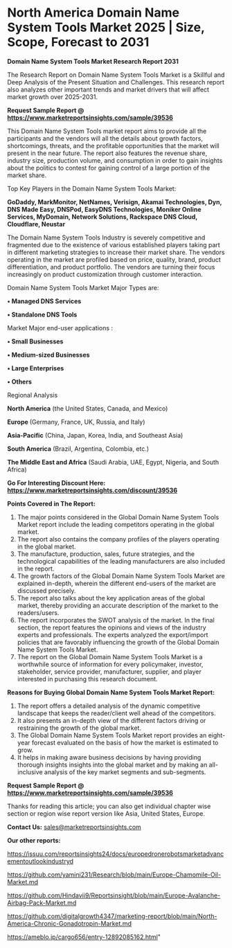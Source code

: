 # North America Domain Name System Tools Market 2025 | Size, Scope, Forecast to 2031

<strong>Domain Name System Tools Market Research Report 2031</strong>

The Research Report on Domain Name System Tools Market is a Skillful and Deep Analysis of the Present Situation and Challenges. This research report also analyzes other important trends and market drivers that will affect market growth over 2025-2031.

<strong>Request Sample Report @ <a href=https://www.marketreportsinsights.com/sample/39536>https://www.marketreportsinsights.com/sample/39536</a></strong>

This Domain Name System Tools market report aims to provide all the participants and the vendors will all the details about growth factors, shortcomings, threats, and the profitable opportunities that the market will present in the near future. The report also features the revenue share, industry size, production volume, and consumption in order to gain insights about the politics to contest for gaining control of a large portion of the market share.

Top Key Players in the Domain Name System Tools Market:

<strong>GoDaddy, MarkMonitor, NetNames, Verisign, Akamai Technologies, Dyn, DNS Made Easy, DNSPod, EasyDNS Technologies, Moniker Online Services, MyDomain, Network Solutions, Rackspace DNS Cloud, Cloudflare, Neustar</strong>

The Domain Name System Tools Industry is severely competitive and fragmented due to the existence of various established players taking part in different marketing strategies to increase their market share. The vendors operating in the market are profiled based on price, quality, brand, product differentiation, and product portfolio. The vendors are turning their focus increasingly on product customization through customer interaction.

Domain Name System Tools Market Major Types are:

<strong>•  Managed DNS Services

•  Standalone DNS Tools</strong>

Market Major end-user applications :

<strong>•  Small Businesses

•  Medium-sized Businesses

•  Large Enterprises

•  Others</strong>

Regional Analysis

</u><strong><b>North America</b></strong> (the United States, Canada, and Mexico)

<strong><b>Europe </b></strong>(Germany, France, UK, Russia, and Italy)

<strong><b>Asia-Pacific</b></strong> (China, Japan, Korea, India, and Southeast Asia)

<strong><b>South America</b></strong> (Brazil, Argentina, Colombia, etc.)

<strong><b>The Middle East and Africa</b></strong> (Saudi Arabia, UAE, Egypt, Nigeria, and South Africa)

<strong>Go For Interesting Discount Here: <a href=https://www.marketreportsinsights.com/discount/39536>https://www.marketreportsinsights.com/discount/39536</a></strong>

<strong>Points Covered in The Report:</strong>
<ol>
  <li>The major points considered in the Global Domain Name System Tools Market report include the leading competitors operating in the global market.</li>
  <li>The report also contains the company profiles of the players operating in the global market.</li>
  <li>The manufacture, production, sales, future strategies, and the technological capabilities of the leading manufacturers are also included in the report.</li>
  <li>The growth factors of the Global Domain Name System Tools Market are explained in-depth, wherein the different end-users of the market are discussed precisely.</li>
  <li>The report also talks about the key application areas of the global market, thereby providing an accurate description of the market to the readers/users.</li>
  <li>The report incorporates the SWOT analysis of the market. In the final section, the report features the opinions and views of the industry experts and professionals. The experts analyzed the export/import policies that are favorably influencing the growth of the Global Domain Name System Tools Market.</li>
  <li>The report on the Global Domain Name System Tools Market is a worthwhile source of information for every policymaker, investor, stakeholder, service provider, manufacturer, supplier, and player interested in purchasing this research document.</li>
</ol>
<strong>Reasons for Buying Global Domain Name System Tools Market Report:</strong>

<ol>
  <li>The report offers a detailed analysis of the dynamic competitive landscape that keeps the reader/client well ahead of the competitors.</li>
  <li>It also presents an in-depth view of the different factors driving or restraining the growth of the global market.</li>
  <li>The Global Domain Name System Tools Market report provides an eight-year forecast evaluated on the basis of how the market is estimated to grow.</li>
  <li>It helps in making aware business decisions by having providing thorough insights insights into the global market and by making an all-inclusive analysis of the key market segments and sub-segments.</li>
</ol>
<strong>Request Sample Report @ <a href=https://www.marketreportsinsights.com/sample/39536>https://www.marketreportsinsights.com/sample/39536</a></strong>


Thanks for reading this article; you can also get individual chapter wise section or region wise report version like Asia, United States, Europe.

<strong>Contact Us:</strong>
sales@marketreportsinsights.com

<strong>Our other reports:</strong>

<a href=https://issuu.com/reportsinsights24/docs/europedronerobotsmarketadvancementoutlookindustryd>https://issuu.com/reportsinsights24/docs/europedronerobotsmarketadvancementoutlookindustryd</a>

<a href=https://github.com/yamini231/Research/blob/main/Europe-Chamomile-Oil-Market.md>https://github.com/yamini231/Research/blob/main/Europe-Chamomile-Oil-Market.md</a>

<a href=https://github.com/Hindavii9/Reportsinsight/blob/main/Europe-Avalanche-Airbag-Pack-Market.md>https://github.com/Hindavii9/Reportsinsight/blob/main/Europe-Avalanche-Airbag-Pack-Market.md</a>

<a href=https://github.com/digitalgrowth4347/marketing-report/blob/main/North-America-Chronic-Gonadotropin-Market.md>https://github.com/digitalgrowth4347/marketing-report/blob/main/North-America-Chronic-Gonadotropin-Market.md</a>

<a href=https://ameblo.jp/cargo656/entry-12892085162.html>https://ameblo.jp/cargo656/entry-12892085162.html</a>"
